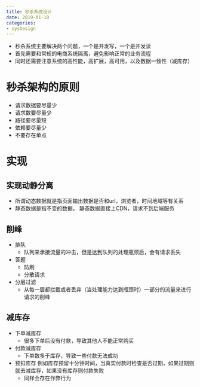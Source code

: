 ```yaml
--- 
title: 秒杀系统设计 
date: 2019-01-10
categories: 
- sysDesign 
---
```


* 秒杀系统主要解决两个问题，一个是并发写，一个是并发读
* 首先需要和常规的电商系统隔离，避免影响正常的业务流程
* 同时还需要注意系统的高性能，高扩展，高可用，以及数据一致性（减库存）

# 秒杀架构的原则
* 请求数据要尽量少
* 请求数要尽量少
* 路径要尽量短
* 依赖要尽量少
* 不要存在单点

# 实现
## 实现动静分离
* 所谓动态数据就是指页面输出数据是否和url，浏览者，时间地域等有关系
* 静态数据是指不变的数据， 静态数据直接上CDN，请求不到后端服务

## 削峰
* 排队
    * 队列来承接流量的冲击，但是达到队列的处理瓶颈后，会有请求丢失
* 答题
    * 防刷
    * 分散请求
* 分层过滤
    * 从每一层都拦截或者丢弃（当处理能力达到瓶颈时）一部分的流量来进行请求的削峰

## 减库存
* 下单减库存
    * 很多下单后没有付款，导致其他人不能正常购买
* 付款减库存
    * 下单数多于库存，导致一些付款无法成功
* 预扣库存 例如库存预留十分钟时间，当真实付款时检查是否过期，如果过期则就去减库存，如果没有库存则付款失败
    * 同样会存在作弊行为
